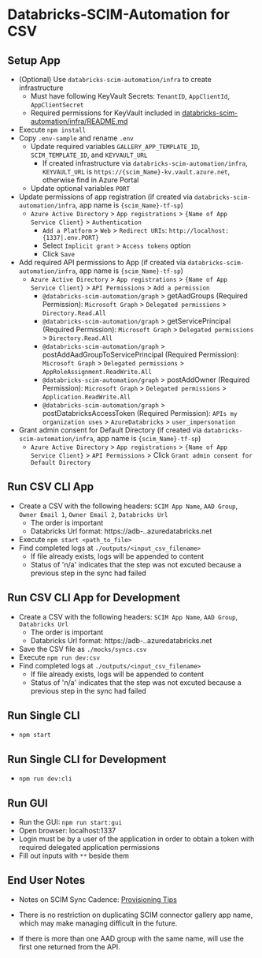 # Databricks-SCIM-Automation for CSV

## Setup App

* (Optional) Use `databricks-scim-automation/infra` to create infrastructure
  * Must have following KeyVault Secrets: `TenantID`, `AppClientId`, `AppClientSecret`
  * Required permissions for KeyVault included in [databricks-scim-automation/infra/README.md](../../infra/README.md#accessing-keyvault-secrets)
* Execute `npm install`
* Copy `.env-sample` and rename `.env`
  * Update required variables  `GALLERY_APP_TEMPLATE_ID`, `SCIM_TEMPLATE_ID`, and `KEYVAULT_URL`
    * If created infrastructure via `databricks-scim-automation/infra`, `KEYVAULT_URL` is `https://{​​​​​scim_Name}​​​​​-kv.vault.azure.net`, otherwise find in Azure Portal
  * Update optional variables `PORT`
* Update permissions of app registration (if created via `databricks-scim-automation/infra`, app name is `{scim_Name}-tf-sp`)
  * `Azure Active Directory` > `App registrations` > `{Name of App Service Client}` > `Authentication`
    * `Add a Platform` > `Web` > `Redirect URIs`: `http://localhost:{1337|.env.PORT}`
    * Select `Implicit grant` > `Access tokens` option
    * Click `Save`
* Add required API permissions to App (if created via `databricks-scim-automation/infra`, app name is `{scim_Name}-tf-sp`)
  * `Azure Active Directory` > `App registrations` > `{Name of App Service Client}` > `API Permissions` > `Add a permission`
    * `@databricks-scim-automation/graph` > getAadGroups (Required Permission): `Microsoft Graph` > `Delegated permissions` > `Directory.Read.All`
    * `@databricks-scim-automation/graph` > getServicePrincipal (Required Permission): `Microsoft Graph` > `Delegated permissions` > `Directory.Read.All`
    * `@databricks-scim-automation/graph` > postAddAadGroupToServicePrincipal (Required Permission): `Microsoft Graph` > `Delegated permissions` > `AppRoleAssignment.ReadWrite.All`
    * `@databricks-scim-automation/graph` > postAddOwner (Required Permission): `Microsoft Graph` > `Delegated permissions` > `Application.ReadWrite.All`
    * `@databricks-scim-automation/graph` > postDatabricksAccessToken (Required Permission): `APIs my organization uses` > `AzureDatabricks` > `user_impersonation`
* Grant admin consent for Default Directory (if created via `databricks-scim-automation/infra`, app name is `{scim_Name}-tf-sp`)
  * `Azure Active Directory` > `App registrations` > `{Name of App Service Client}` > `API Permissions` > Click `Grant admin consent for Default Directory`

## Run CSV CLI App

* Create a CSV with the following headers: `SCIM App Name`, `AAD Group`, `Owner Email 1`, `Owner Email 2`, `Databricks Url`
  * The order is important
  * Databricks Url format: https://adb-*.*.azuredatabricks.net
* Execute `npm start <path_to_file>`
* Find completed logs at `./outputs/<input_csv_filename>`
  * If file already exists, logs will be appended to content
  * Status of 'n/a' indicates that the step was not excuted because a previous step in the sync had failed

## Run CSV CLI App for Development

* Create a CSV with the following headers: `SCIM App Name`, `AAD Group`, `Databricks Url`
  * The order is important
  * Databricks Url format: https://adb-*.*.azuredatabricks.net
* Save the CSV file as `./mocks/syncs.csv`
* Execute `npm run dev:csv`
* Find completed logs at `./outputs/<input_csv_filename>`
  * If file already exists, logs will be appended to content
  * Status of 'n/a' indicates that the step was not excuted because a previous step in the sync had failed

## Run Single CLI

* `npm start`

## Run Single CLI for Development

* `npm run dev:cli`

## Run GUI

* Run the GUI: `npm run start:gui`
* Open browser: localhost:1337
* Login must be by a user of the application in order to obtain a token with required delegated application permissions
* Fill out inputs with `**` beside them

## End User Notes

* <a name="scim-sync-cadence"></a>Notes on SCIM Sync Cadence: [Provisioning Tips](https://docs.microsoft.com/en-us/azure/databricks/administration-guide/users-groups/scim/aad#provisioning-tips)

* There is no restriction on duplicating SCIM connector gallery app name, which may make managing difficult in the future.
* If there is more than one AAD group with the same name, will use the first one returned from the API.
